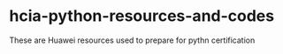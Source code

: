 # hcia-python-resources-and-codes

These are Huawei resources used to prepare for pythn certification
